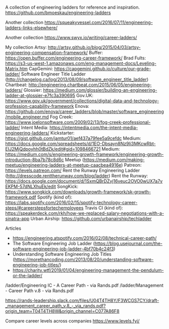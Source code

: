 A collection of engineering ladders for reference and inspiration.
https://github.com/bmoeskau/engineering-ladders

Another collection
https://squeakyvessel.com/2016/07/11/engineering-ladders-links-elsewhere/

Another collection
https://www.swyx.io/writing/career-ladders/

My collection
Artsy: http://artsy.github.io/blog/2015/04/03/artsy-engineering-compensation-framework/
Buffer: https://open.buffer.com/engineering-career-framework/
Brad Fults: https://s3-us-west-1.amazonaws.com/eng-management-docs/Leveling-Matrix.htm
CapGemini: https://capgemini.github.io/culture/our-grade-ladder/
Software Engineer Title Ladder (http://changelog.ca/log/2013/08/09/software_engineer_title_ladder)
Chartbeat: http://engineering.chartbeat.com/2015/06/05/engineering-ladders/
Glossier: https://medium.com/glossier/building-an-engineering-ladder-at-glossier-e7fc3a390695
Gov.UK: https://www.gov.uk/government/collections/digital-data-and-technology-profession-capability-framework
Enova: https://github.com/enova/career_ladders/blob/master/software_engineering/mobile_engineer.md
Fog Creek: https://www.joelonsoftware.com/2009/02/13/fog-creek-professional-ladder/
Intent Media: https://intentmedia.com/the-intent-media-engineering-ladders/
Kickstarter: https://gist.github.com/jamtur01/aef437a79fee5a9cefdc
Medium: https://docs.google.com/spreadsheets/d/1EO-Dbsayn8Nz9Ii3MKcwRbt-EIJ2MjQdpoyhh0tBdZk/edit#gid=1098466721
Medium: https://medium.com/s/engineering-growth-framework/engineering-growth-introduction-8ba7b78c8d6c
Meetup (https://medium.com/making-meetup/engineering-ladders-at-meetup-caacbea4916e)
Patreon: https://levels.patreon.com/
Rent the Runway Engineering Ladder (http://dresscode.renttherunway.com/blog/ladder)
Rent the Runway: https://docs.google.com/document/d/1SxmQBrDZvj16veuc2OVO0wUX7a7vEKPM-57dNLXhuEk/edit
SongKick: https://www.songkick.com/downloads/growth-framework/sk-growth-framework.pdf
Spotify (kind of): https://labs.spotify.com/2016/02/15/spotify-technology-career-steps/#careerstepsfortechemployees
Travis CI (kind of): https://speakerdeck.com/rkh/how-we-replaced-salary-negotiations-with-a-sinatra-app
Urban Airship: https://github.com/urbanairship/techladder



Articles
- https://engineering.atspotify.com/2016/02/08/technical-career-path/
- The Software Engineering Job Ladder (https://blog.usejournal.com/the-software-engineering-job-ladder-4bf70b4c24f3)
- Understanding Software Engineering Job Titles (https://morethancoding.com/2013/08/20/understanding-software-engineering-job-titles/)
- https://charity.wtf/2019/01/04/engineering-management-the-pendulum-or-the-ladder/

/ladder/Engineering IC - A Career Path - via Rands.pdf
/ladder/Management - Career Path v.8 - via Rands.pdf

https://rands-leadership.slack.com/files/U04T4TH8Y/F3WCGS7CY/draft-_management_career_path_v.8_-_via_rands.pdf?origin_team=T04T4TH8W&origin_channel=C077A86F8


Compare career levels across companies
https://www.levels.fyi/

